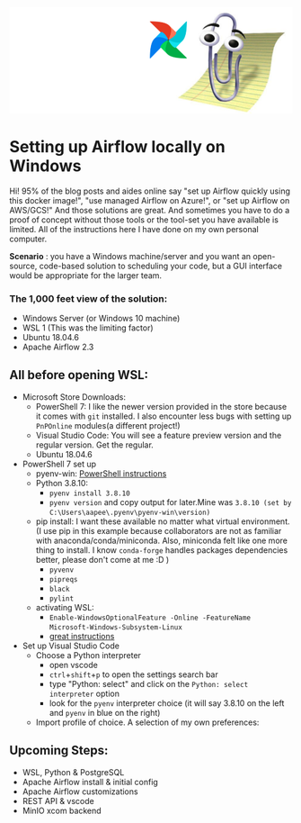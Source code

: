 ![clippy](clippy_airflow_banner.png)
# Setting up Airflow locally on Windows

Hi! 95% of the blog posts and aides online say "set up Airflow quickly using this docker image!", "use managed Airflow on Azure!", or "set up Airflow on AWS/GCS!" And those solutions are great. And sometimes you have to do a proof of concept without those tools or the tool-set you have available is limited. All of the instructions here I have done on my own personal computer.

**Scenario** : you have a Windows machine/server and you want an open-source, code-based solution to scheduling your code, but a GUI interface would be appropriate for the larger team.

### The 1,000 feet view of the solution:
 - Windows Server (or Windows 10 machine)
 - WSL 1 (This was the limiting factor)
 - Ubuntu 18.04.6
 - Apache Airflow 2.3

## All before opening WSL:
 - Microsoft Store Downloads:
   - PowerShell 7: I like the newer version provided in the store because it comes with `git` installed. I also encounter less bugs with setting up `PnPOnline` modules(a different project!)
   - Visual Studio Code: You will see a feature preview version and the regular version. Get the regular.
   - Ubuntu 18.04.6
-  PowerShell 7 set up
   - pyenv-win: [PowerShell instructions](https://github.com/pyenv-win/pyenv-win#quick-start)
   - Python 3.8.10:
     - `pyenv install 3.8.10`
     - `pyenv version` and copy output for later.Mine was `3.8.10 (set by C:\Users\aapee\.pyenv\pyenv-win\version)`
   - pip install: I want these available no matter what virtual environment. (I use pip in this example because collaborators are not as familiar with anaconda/conda/miniconda. Also, miniconda felt like one more thing to install. I know `conda-forge` handles packages dependencies better, please don't come at me :D )
     - `pyvenv`
     - `pipreqs`
     - `black`
     - `pylint`
   - activating WSL:
     - `Enable-WindowsOptionalFeature -Online -FeatureName Microsoft-Windows-Subsystem-Linux`
     - [great instructions](https://www.toptechskills.com/windows-10-tutorials-courses/how-to-install-enable-windows-subsystem-for-linux-wsl-windows-10/)
- Set up Visual Studio Code
   - Choose a Python interpreter
     - open vscode
     - `ctrl`+`shift`+`p` to open the settings search bar
     - type "Python: select" and click on the `Python: select interpreter` option
     - look for the `pyenv` interpreter choice (it will say 3.8.10 on the left and `pyenv` in blue on the right)
   - Import profile of choice. A selection of my own preferences:

## Upcoming Steps:
 - WSL, Python & PostgreSQL
 - Apache Airflow install & initial config
 - Apache Airflow customizations
 - REST API & vscode
 - MinIO xcom backend


